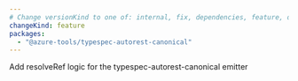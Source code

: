 ```yaml
---
# Change versionKind to one of: internal, fix, dependencies, feature, deprecation, breaking
changeKind: feature
packages:
  - "@azure-tools/typespec-autorest-canonical"
---
```


Add resolveRef logic for the typespec-autorest-canonical emitter
